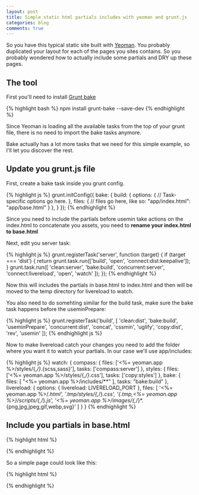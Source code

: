 ```yaml
---
layout: post
title: Simple static html partials includes with yeoman and grunt.js
categories: blog
comments: true
---
```



So you have this typical static site built with [Yeoman](http://). You probably duplicated your layout for each of the pages you sites contains. So you probably wondered how to actually include some partials and DRY up these pages.

## The tool

First you'll need to install [Grunt bake](https://github.com/MathiasPaumgarten/grunt-bake)

{% highlight bash %}
npm install grunt-bake --save-dev
{% endhighlight %}

Since Yeoman is loading all the available tasks from the top of your grunt file, there is no need to import the bake tasks anymore.

Bake actually has a lot more tasks that we need for this simple example, so I'll let you discover the rest.

## Update you grunt.js file

First, create a bake task inside you grunt config.

{% highlight js %}
grunt.initConfig({
	bake: {
	    build: {
	        options: {
	            // Task-specific options go here.
	        },
	        files: {
	            // files go here, like so:
	            "app/index.html": "app/base.html"
	        }
	    },
	}
});
{% endhighlight %}


Since you need to include the partials before usemin take actions on the index.html to concatenate you assets, you need to **rename your index.html to base.html**

Next, edit you server task:

{% highlight js %}
grunt.registerTask('server', function (target) {
    if (target === 'dist') {
        return grunt.task.run(['build', 'open', 'connect:dist:keepalive']);
    }
    grunt.task.run([
        'clean:server',
        'bake:build',
        'concurrent:server',
        'connect:livereload',
        'open',
        'watch'
    ]);
});
{% endhighlight %}

Now this will includes the partials in base.html to index.html and then will be moved to the temp directory for livereload to watch.


You also need to do somehting similar for the build task, make sure the bake task happens before the useminPrepare:

{% highlight js %}
grunt.registerTask('build', [
    'clean:dist',
    'bake:build',
    'useminPrepare',
    'concurrent:dist',
    'concat',
    'cssmin',
    'uglify',
    'copy:dist',
    'rev',
    'usemin'
]);
{% endhighlight js %}	



Now to make livereload catch your changes you need to add the folder where you want it to watch your partials. In our case we'll use app/includes:

{% highlight js %}
watch: {
    compass: {
        files: ['<%= yeoman.app %>/styles/{,*/}*.{scss,sass}'],
        tasks: ['compass:server']
    },
    styles: {
        files: ['<%= yeoman.app %>/styles/{,*/}*.css'],
        tasks: ['copy:styles']
    },
    bake: {
        files: [ "<%= yeoman.app %>/includes/**" ],
        tasks: "bake:build"
    },
    livereload: {
        options: {
            livereload: LIVERELOAD_PORT
        },
        files: [
            '<%= yeoman.app %>/*.html',
            '.tmp/styles/{,*/}*.css',
            '{.tmp,<%= yeoman.app %>}/scripts/{,*/}*.js',
            '<%= yeoman.app %>/images/{,*/}*.{png,jpg,jpeg,gif,webp,svg}'
        ]
    }
}
{% endhighlight %}


## Include you partials in base.html

{% highlight html %}
<!--(bake includes/header.html)-->
{% endhighlight %}

So a simple page could look like this:

{% highlight html %}
<!--(bake includes/header.html)-->
<div class="container">
  <!--(bake includes/sidebar.html)-->
  <!--(bake includes/main-content.html)-->
</div>
{% endhighlight %}